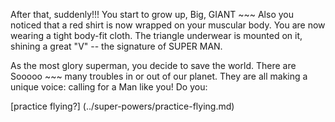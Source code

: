 After that, suddenly!!! You start to grow up, Big, GIANT ~~~ 
Also you noticed that a red shirt is now wrapped on your muscular body.
You are now wearing a tight body-fit cloth.
The triangle underwear is mounted on it, shining a great "V" 
-- the signature of SUPER MAN.

As the most glory superman, you decide to save the world. 
There are Sooooo ~~~ many troubles in or out of our planet.
They are all making a unique voice:  calling for a Man like you! Do you: 

[practice flying?] (../super-powers/practice-flying.md)

